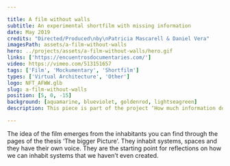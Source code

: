 ```yaml
---

title: A film without walls
subtitle: An experimental shortfilm with missing information
date: May 2019
credits: "Directed/Produced\nby\nPatricia Mascarell & Daniel Vera"
imagesPath: assets/a-film-without-walls
hero: ../projects/assets/a-film-without-walls/hero.gif
links: ['https://encuentrosdocumentaries.com/']
video: https://vimeo.com/513151657
tags: ['Film', 'Mockumentary', 'Shortfilm']
types: ['Virtual Architecture', 'Other']
logo: NFT_AFWW.glb
slug: a-film-without-walls
position: [5, 0, -15]
background: [aquamarine, blueviolet, goldenrod, lightseagreen]
description: This piece is part of the project ‘How much information does a wall contain?’. Both pieces are opposites and at the same time they complement each other. While on one hand we were building a wall, on the other hand, in the film we were removing walls from the screen/sets. By removing them, we intend to complement the questions that arise from the wall, involving the spectator actively to find out the value of the missing information in each scene.

---
```


The idea of the film emerges from the inhabitants you can find through the pages of the thesis ‘The bigger Picture’. They inhabit systems, spaces and they have their own voice. They are the starting point for reflections on how we can inhabit systems that we haven’t even created.
